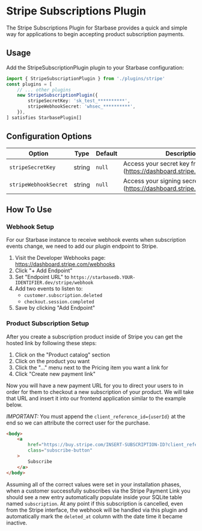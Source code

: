 # Stripe Subscriptions Plugin

The Stripe Subscriptions Plugin for Starbase provides a quick and simple way for applications to begin accepting product subscription payments.

## Usage

Add the StripeSubscriptionPlugin plugin to your Starbase configuration:

```typescript
import { StripeSubscriptionPlugin } from './plugins/stripe'
const plugins = [
    // ... other plugins
    new StripeSubscriptionPlugin({
        stripeSecretKey: 'sk_test_**********',
        stripeWebhookSecret: 'whsec_**********',
    }),
] satisfies StarbasePlugin[]
```

## Configuration Options

| Option                | Type   | Default | Description                                                             |
| --------------------- | ------ | ------- | ----------------------------------------------------------------------- |
| `stripeSecretKey`     | string | `null`  | Access your secret key from (https://dashboard.stripe.com/apikeys)      |
| `stripeWebhookSecret` | string | `null`  | Access your signing secret from (https://dashboard.stripe.com/webhooks) |

## How To Use

### Webhook Setup

For our Starbase instance to receive webhook events when subscription events change, we need to add our plugin endpoint to Stripe.

1. Visit the Developer Webhooks page: https://dashboard.stripe.com/webhooks
2. Click "+ Add Endpoint"
3. Set "Endpoint URL" to `https://starbasedb.YOUR-IDENTIFIER.dev/stripe/webhook`
4. Add two events to listen to:
    - `customer.subscription.deleted`
    - `checkout.session.completed`
5. Save by clicking "Add Endpoint"

### Product Subscription Setup

After you create a subscription product inside of Stripe you can get the hosted link by following these steps:

1. Click on the "Product catalog" section
2. Click on the product you want
3. Click the "..." menu next to the Pricing item you want a link for
4. Click "Create new payment link"

Now you will have a new payment URL for you to direct your users to in order for them to checkout a new subscription of your product. We will take that URL and insert it
into our frontend application similar to the example below.

_IMPORTANT:_ You must append the `client_reference_id={userId}` at the end so we can attribute the correct user for the purchase.

```html
<body>
    <a
        href="https://buy.stripe.com/INSERT-SUBSCRIPTION-ID?client_reference_id=INSERT-USER-ID"
        class="subscribe-button"
    >
        Subscribe
    </a>
</body>
```

Assuming all of the correct values were set in your installation phases, when a customer successfully subscribes via the Stripe Payment Link you should see a new entry automatically populate inside your SQLite table named `subscription`. At any point if this subscription is cancelled, even from the Stripe interface, the webhook will be handled via this plugin and automatically mark the `deleted_at` column with the date time it became inactive.
